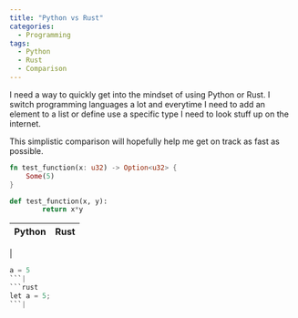 ```yaml
---
title: "Python vs Rust"
categories:
  - Programming
tags:
  - Python
  - Rust
  - Comparison
---
```


I need a way to quickly get into the mindset of using Python or Rust. I switch programming languages a lot and everytime I need to add an element to a list or define use a specific type I need to look stuff up on the internet.

This simplistic comparison will hopefully help me get on track as fast as possible.

```rust
fn test_function(x: u32) -> Option<u32> {
    Some(5)
}
```

```python
def test_function(x, y):
        return x*y
```

| Python | Rust |
|-------|-------|
|
```python
a = 5
```|
```rust
let a = 5; 
```|


